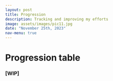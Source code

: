 ```yaml
---
layout: post
title: Progression
description: Tracking and improving my efforts
image: assets/images/pic11.jpg
date: "November 25th, 2023"
nav-menu: true
---
```

# Progression table


 ### [WIP]
    


    


